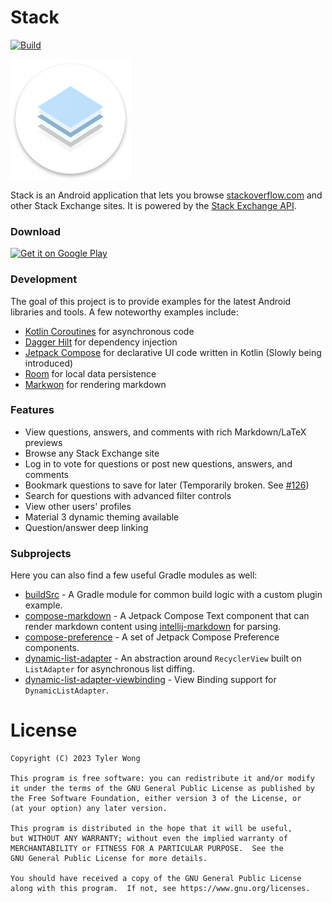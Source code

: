 # Stack
[![Build](https://github.com/tylerbwong/stack/actions/workflows/build.yml/badge.svg)](https://github.com/tylerbwong/stack/actions/workflows/build.yml)

![Stack](/.idea/icon.png)

Stack is an Android application that lets you browse [stackoverflow.com](https://stackoverflow.com) and other Stack Exchange sites. It is powered by the [Stack Exchange API](https://api.stackexchange.com/).

### Download

<a href="https://play.google.com/store/apps/details?id=me.tylerbwong.stack"><img alt="Get it on Google Play" src="https://play.google.com/intl/en_us/badges/images/generic/en-play-badge.png" height=80px /></a>

### Development

The goal of this project is to provide examples for the latest Android libraries and tools. A few noteworthy examples include:

* [Kotlin Coroutines](https://kotlinlang.org/docs/reference/coroutines-overview.html) for asynchronous code
* [Dagger Hilt](https://developer.android.com/training/dependency-injection/hilt-android) for dependency injection
* [Jetpack Compose](https://developer.android.com/jetpack/compose) for declarative UI code written in Kotlin (Slowly being introduced)
* [Room](https://developer.android.com/jetpack/androidx/releases/room) for local data persistence
* [Markwon](https://github.com/noties/Markwon) for rendering markdown

### Features

* View questions, answers, and comments with rich Markdown/LaTeX previews
* Browse any Stack Exchange site
* Log in to vote for questions or post new questions, answers, and comments
* Bookmark questions to save for later (Temporarily broken. See [#126](https://github.com/tylerbwong/stack/issues/126))
* Search for questions with advanced filter controls
* View other users' profiles
* Material 3 dynamic theming available
* Question/answer deep linking

### Subprojects

Here you can also find a few useful Gradle modules as well:

* [buildSrc](./buildSrc) - A Gradle module for common build logic with a custom plugin example.
* [compose-markdown](./compose-markdown) - A Jetpack Compose Text component that can render markdown content using [intellij-markdown](https://github.com/valich/intellij-markdown) for parsing.
* [compose-preference](./compose-preference) - A set of Jetpack Compose Preference components.
* [dynamic-list-adapter](./dynamic-list-adapter) - An abstraction around `RecyclerView` built on `ListAdapter` for asynchronous list diffing.
* [dynamic-list-adapter-viewbinding](./dynamic-list-adapter-viewbinding) - View Binding support for `DynamicListAdapter`.

# License

    Copyright (C) 2023 Tyler Wong

    This program is free software: you can redistribute it and/or modify
    it under the terms of the GNU General Public License as published by
    the Free Software Foundation, either version 3 of the License, or
    (at your option) any later version.

    This program is distributed in the hope that it will be useful,
    but WITHOUT ANY WARRANTY; without even the implied warranty of
    MERCHANTABILITY or FITNESS FOR A PARTICULAR PURPOSE.  See the
    GNU General Public License for more details.

    You should have received a copy of the GNU General Public License
    along with this program.  If not, see https://www.gnu.org/licenses.

